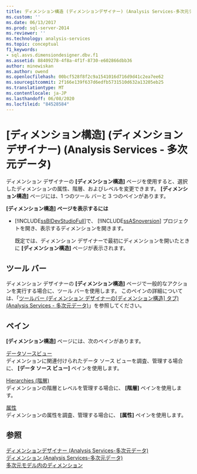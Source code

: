 ```yaml
---
title: ディメンション構造 (ディメンションデザイナー) (Analysis Services-多次元データ) |Microsoft Docs
ms.custom: ''
ms.date: 06/13/2017
ms.prod: sql-server-2014
ms.reviewer: ''
ms.technology: analysis-services
ms.topic: conceptual
f1_keywords:
- sql.asvs.dimensiondesigner.dbv.f1
ms.assetid: 88409278-4f8a-4f1f-8730-e602866dbb36
author: minewiskan
ms.author: owend
ms.openlocfilehash: 00bcf528f8f2c9a1541016d716d9d41c2ea7ee62
ms.sourcegitcommit: 2f166e139f637d6edfb5731510d632a13205eb25
ms.translationtype: MT
ms.contentlocale: ja-JP
ms.lasthandoff: 06/08/2020
ms.locfileid: "84528584"
---
```

# <a name="dimension-structure-dimension-designer-analysis-services---multidimensional-data"></a>[ディメンション構造] (ディメンション デザイナー) (Analysis Services - 多次元データ)
  ディメンション デザイナーの **[ディメンション構造]** ページを使用すると、選択したディメンションの属性、階層、およびレベルを変更できます。 **[ディメンション構造]** ページには、1 つのツール バーと 3 つのペインがあります。  
  
 **[ディメンション構造] ページを表示するには**  
  
-   [!INCLUDE[ssBIDevStudioFull](../includes/ssbidevstudiofull-md.md)]で、 [!INCLUDE[ssASnoversion](../includes/ssasnoversion-md.md)] プロジェクトを開き、表示するディメンションを開きます。  
  
     既定では、ディメンション デザイナーで最初にディメンションを開いたときに **[ディメンション構造]** ページが表示されます。  
  
## <a name="toolbar"></a>ツール バー  
 ディメンション デザイナーの **[ディメンション構造]** ページで一般的なアクションを実行する場合に、ツール バーを使用します。 このペインの詳細については、「[ツールバー &#40;ディメンション デザイナーの[ディメンション構造] タブ&#41; &#40;Analysis Services - 多次元データ&#41;](toolbar-dimension-structure-designer-analysis-services-multidimensional-data.md)」を参照してください。  
  
## <a name="panes"></a>ペイン  
 **[ディメンション構造]** ページには、次のペインがあります。  
  
 [データソースビュー](datasource-view-dimension-designer-analysis-services-multidimensional-data.md)  
 ディメンションに関連付けられたデータ ソース ビューを調査、管理する場合に、 **[データ ソース ビュー]** ペインを使用します。  
  
 [Hierarchies (階層)](hierarchies-dimension-designer-analysis-services-multidimensional-data.md)  
 ディメンションの階層とレベルを管理する場合に、 **[階層]** ペインを使用します。  
  
 [属性](attributes-dimension-designer-analysis-services-multidimensional-data.md)  
 ディメンションの属性を調査、管理する場合に、 **[属性]** ペインを使用します。  
  
## <a name="see-also"></a>参照  
 [ディメンションデザイナー &#40;Analysis Services-多次元データ&#41;](dimension-designer-analysis-services-multidimensional-data.md)   
 [ディメンション &#40;Analysis Services-多次元データ&#41;](multidimensional-models-olap-logical-dimension-objects/dimensions-analysis-services-multidimensional-data.md)   
 [多次元モデル内のディメンション](multidimensional-models/dimensions-in-multidimensional-models.md)  
  
  
